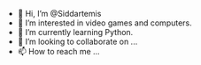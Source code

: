 - 👋 Hi, I’m @Siddartemis
- 👀 I’m interested in video games and computers.
- 🌱 I’m currently learning Python.
- 💞️ I’m looking to collaborate on ...
- 📫 How to reach me ...

<!---
Siddartemis/Siddartemis is a ✨ special ✨ repository because its `README.md` (this file) appears on your GitHub profile.
You can click the Preview link to take a look at your changes.
--->
